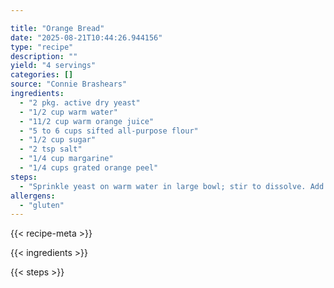 ```yaml
---

title: "Orange Bread"
date: "2025-08-21T10:44:26.944156"
type: "recipe"
description: ""
yield: "4 servings"
categories: []
source: "Connie Brashears"
ingredients:
  - "2 pkg. active dry yeast"
  - "1/2 cup warm water"
  - "11/2 cup warm orange juice"
  - "5 to 6 cups sifted all-purpose flour"
  - "1/2 cup sugar"
  - "2 tsp salt"
  - "1/4 cup margarine"
  - "1/4 cups grated orange peel"
steps:
  - "Sprinkle yeast on warm water in large bowl; stir to dissolve. Add orange juice and 2 cups flour. Beat with electric mixer at medium speed 2 minutes, scraping bowl occasionally. Stir in sugar, salt, margarine and orange peel. Stir in flour. Knead 5 to 8 minutes. Let rise 11/2 hours. Punch down. Divide in half. Let rest 5 minutes. Roll dough into rectangle 1/4\" thick, 6\" wide, 20\" long. Brush with 1 Tbsp melted butter. Mix 3 Tbsp sugar and 11/2 tsp cinnamon. Sprinkle evenly over dough. Roll like jelly roll, starting at narrow end. Seal ends. Place in greased loaf pan. Repeat with remaining half. Let rise 11/4 hours. Bake at 375° for 45 minutes. Makes 2 loaves."
allergens:
  - "gluten"
---
```


{{< recipe-meta >}}

{{< ingredients >}}

{{< steps >}}
